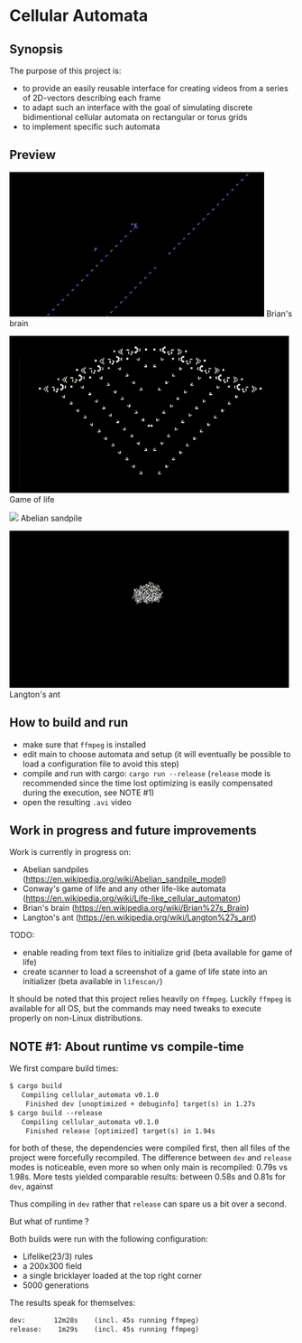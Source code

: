 # Cellular Automata

## Synopsis

The purpose of this project is:
- to provide an easily reusable interface for creating videos from a series of 2D-vectors describing each frame
- to adapt such an interface with the goal of simulating discrete bidimentional cellular automata on rectangular or torus grids
- to implement specific such automata

## Preview

![](img/brain_capture.gif)
Brian's brain


![](img/glider_guns.gif)
Game of life


![](img/sandpile.gif)
Abelian sandpile


![](img/ants.gif)
Langton's ant



## How to build and run

- make sure that `ffmpeg` is installed
- edit main to choose automata and setup (it will eventually be possible to load a configuration file to avoid this step)
- compile and run with cargo: `cargo run --release` (`release` mode is recommended since the time lost optimizing is easily compensated during the execution, see NOTE #1)
- open the resulting `.avi` video


## Work in progress and future improvements

Work is currently in progress on:
- Abelian sandpiles (https://en.wikipedia.org/wiki/Abelian_sandpile_model)
- Conway's game of life and any other life-like automata (https://en.wikipedia.org/wiki/Life-like_cellular_automaton)
- Brian's brain (https://en.wikipedia.org/wiki/Brian%27s_Brain)
- Langton's ant (https://en.wikipedia.org/wiki/Langton%27s_ant)


TODO:
- enable reading from text files to initialize grid (beta available for game of life)
- create scanner to load a screenshot of a game of life state into an initializer (beta available in `lifescan/`)


It should be noted that this project relies heavily on `ffmpeg`. Luckily `ffmpeg` is available for all OS, but the commands may need tweaks to execute properly on non-Linux distributions.


## NOTE #1: About runtime vs compile-time

We first compare build times:
```
$ cargo build
   Compiling cellular_automata v0.1.0
    Finished dev [unoptimized + debuginfo] target(s) in 1.27s
$ cargo build --release
   Compiling cellular_automata v0.1.0
    Finished release [optimized] target(s) in 1.94s
```

for both of these, the dependencies were compiled first, then all files of the project were forcefully recompiled. The difference between `dev` and `release` modes is noticeable, even more so when only main is recompiled: 0.79s vs 1.98s.
More tests yielded comparable results: between 0.58s and 0.81s for `dev`, against

Thus compiling in `dev` rather that `release` can spare us a bit over a second.

But what of runtime ?

Both builds were run with the following configuration:
- Lifelike(23/3) rules
- a 200x300 field
- a single bricklayer loaded at the top right corner
- 5000 generations

The results speak for themselves:
```
dev:       12m28s    (incl. 45s running ffmpeg)
release:    1m29s    (incl. 45s running ffmpeg)
```
